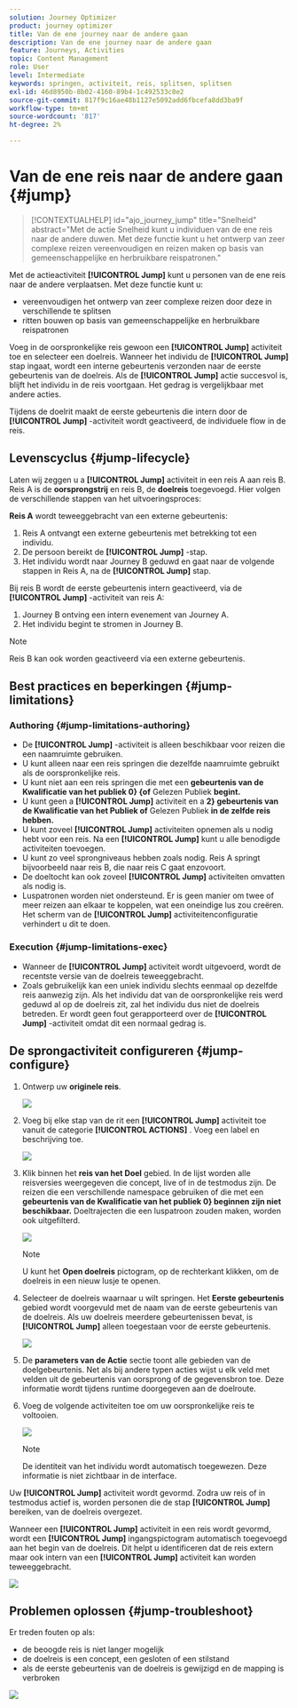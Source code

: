 ```yaml
---
solution: Journey Optimizer
product: journey optimizer
title: Van de ene journey naar de andere gaan
description: Van de ene journey naar de andere gaan
feature: Journeys, Activities
topic: Content Management
role: User
level: Intermediate
keywords: springen, activiteit, reis, splitsen, splitsen
exl-id: 46d8950b-8b02-4160-89b4-1c492533c0e2
source-git-commit: 817f9c16ae48b1127e5092add6fbcefa8dd3ba9f
workflow-type: tm+mt
source-wordcount: '817'
ht-degree: 2%

---
```


# Van de ene reis naar de andere gaan {#jump}

>[!CONTEXTUALHELP]
>id="ajo_journey_jump"
>title="Snelheid"
>abstract="Met de actie Snelheid kunt u individuen van de ene reis naar de andere duwen. Met deze functie kunt u het ontwerp van zeer complexe reizen vereenvoudigen en reizen maken op basis van gemeenschappelijke en herbruikbare reispatronen."

Met de actieactiviteit **[!UICONTROL Jump]** kunt u personen van de ene reis naar de andere verplaatsen. Met deze functie kunt u:

* vereenvoudigen het ontwerp van zeer complexe reizen door deze in verschillende te splitsen
* ritten bouwen op basis van gemeenschappelijke en herbruikbare reispatronen

Voeg in de oorspronkelijke reis gewoon een **[!UICONTROL Jump]** activiteit toe en selecteer een doelreis. Wanneer het individu de **[!UICONTROL Jump]** stap ingaat, wordt een interne gebeurtenis verzonden naar de eerste gebeurtenis van de doelreis. Als de **[!UICONTROL Jump]** actie succesvol is, blijft het individu in de reis voortgaan. Het gedrag is vergelijkbaar met andere acties.

Tijdens de doelrit maakt de eerste gebeurtenis die intern door de **[!UICONTROL Jump]** -activiteit wordt geactiveerd, de individuele flow in de reis.

## Levenscyclus {#jump-lifecycle}

Laten wij zeggen u a **[!UICONTROL Jump]** activiteit in een reis A aan reis B. Reis A is de **oorsprongstrij** en reis B, de **doelreis** toegevoegd.
Hier volgen de verschillende stappen van het uitvoeringsproces:

**Reis A** wordt teweeggebracht van een externe gebeurtenis:

1. Reis A ontvangt een externe gebeurtenis met betrekking tot een individu.
1. De persoon bereikt de **[!UICONTROL Jump]** -stap.
1. Het individu wordt naar Journey B geduwd en gaat naar de volgende stappen in Reis A, na de **[!UICONTROL Jump]** stap.

Bij reis B wordt de eerste gebeurtenis intern geactiveerd, via de **[!UICONTROL Jump]** -activiteit van reis A:

1. Journey B ontving een intern evenement van Journey A.
1. Het individu begint te stromen in Journey B.

>[!NOTE]
>
>Reis B kan ook worden geactiveerd via een externe gebeurtenis.

## Best practices en beperkingen {#jump-limitations}

### Authoring {#jump-limitations-authoring}

* De **[!UICONTROL Jump]** -activiteit is alleen beschikbaar voor reizen die een naamruimte gebruiken.
* U kunt alleen naar een reis springen die dezelfde naamruimte gebruikt als de oorspronkelijke reis.
* U kunt niet aan een reis springen die met een **gebeurtenis van de Kwalificatie van het publiek 0&rbrace; &lbrace;of** Gelezen Publiek **begint.**
* U kunt geen a **[!UICONTROL Jump]** activiteit en a **2&rbrace; gebeurtenis van de Kwalificatie van het Publiek of** Gelezen Publiek **in de zelfde reis hebben.**
* U kunt zoveel **[!UICONTROL Jump]** activiteiten opnemen als u nodig hebt voor een reis. Na een **[!UICONTROL Jump]** kunt u alle benodigde activiteiten toevoegen.
* U kunt zo veel sprongniveaus hebben zoals nodig. Reis A springt bijvoorbeeld naar reis B, die naar reis C gaat enzovoort.
* De doeltocht kan ook zoveel **[!UICONTROL Jump]** activiteiten omvatten als nodig is.
* Luspatronen worden niet ondersteund. Er is geen manier om twee of meer reizen aan elkaar te koppelen, wat een oneindige lus zou creëren. Het scherm van de **[!UICONTROL Jump]** activiteitenconfiguratie verhindert u dit te doen.

### Execution {#jump-limitations-exec}

* Wanneer de **[!UICONTROL Jump]** activiteit wordt uitgevoerd, wordt de recentste versie van de doelreis teweeggebracht.
* Zoals gebruikelijk kan een uniek individu slechts eenmaal op dezelfde reis aanwezig zijn. Als het individu dat van de oorspronkelijke reis werd geduwd al op de doelreis zit, zal het individu dus niet de doelreis betreden. Er wordt geen fout gerapporteerd over de **[!UICONTROL Jump]** -activiteit omdat dit een normaal gedrag is.

## De sprongactiviteit configureren {#jump-configure}

1. Ontwerp uw **originele reis**.

   ![](assets/jump1.png)

1. Voeg bij elke stap van de rit een **[!UICONTROL Jump]** activiteit toe vanuit de categorie **[!UICONTROL ACTIONS]** . Voeg een label en beschrijving toe.

   ![](assets/jump2.png)

1. Klik binnen het **reis van het Doel** gebied.
In de lijst worden alle reisversies weergegeven die concept, live of in de testmodus zijn. De reizen die een verschillende namespace gebruiken of die met een **gebeurtenis van de Kwalificatie van het publiek 0&rbrace; beginnen zijn niet beschikbaar.** Doeltrajecten die een luspatroon zouden maken, worden ook uitgefilterd.

   ![](assets/jump3.png)

   >[!NOTE]
   >
   >U kunt het **Open doelreis** pictogram, op de rechterkant klikken, om de doelreis in een nieuw lusje te openen.

1. Selecteer de doelreis waarnaar u wilt springen.
Het **Eerste gebeurtenis** gebied wordt voorgevuld met de naam van de eerste gebeurtenis van de doelreis. Als uw doelreis meerdere gebeurtenissen bevat, is **[!UICONTROL Jump]** alleen toegestaan voor de eerste gebeurtenis.

   ![](assets/jump4.png)

1. De **parameters van de Actie** sectie toont alle gebieden van de doelgebeurtenis. Net als bij andere typen acties wijst u elk veld met velden uit de gebeurtenis van oorsprong of de gegevensbron toe. Deze informatie wordt tijdens runtime doorgegeven aan de doelroute.
1. Voeg de volgende activiteiten toe om uw oorspronkelijke reis te voltooien.

   ![](assets/jump5.png)


   >[!NOTE]
   >
   >De identiteit van het individu wordt automatisch toegewezen. Deze informatie is niet zichtbaar in de interface.

Uw **[!UICONTROL Jump]** activiteit wordt gevormd. Zodra uw reis of in testmodus actief is, worden personen die de stap **[!UICONTROL Jump]** bereiken, van de doelreis overgezet.

Wanneer een **[!UICONTROL Jump]** activiteit in een reis wordt gevormd, wordt een **[!UICONTROL Jump]** ingangspictogram automatisch toegevoegd aan het begin van de doelreis. Dit helpt u identificeren dat de reis extern maar ook intern van een **[!UICONTROL Jump]** activiteit kan worden teweeggebracht.

![](assets/jump7.png)

## Problemen oplossen {#jump-troubleshoot}

Er treden fouten op als:
* de beoogde reis is niet langer mogelijk
* de doelreis is een concept, een gesloten of een stilstand
* als de eerste gebeurtenis van de doelreis is gewijzigd en de mapping is verbroken

![](assets/jump6.png)
